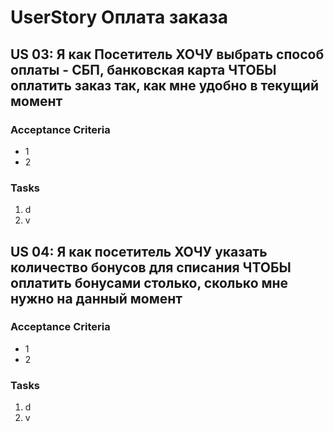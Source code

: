 # UserStory Оплата заказа

## US 03: Я как Посетитель ХОЧУ выбрать способ оплаты - СБП, банковская карта ЧТОБЫ оплатить заказ так, как мне удобно в текущий момент
### Acceptance Criteria 
- 1
- 2

### Tasks
1. d
2. v

## US 04: Я как посетитель ХОЧУ указать количество бонусов для списания ЧТОБЫ оплатить бонусами столько, сколько мне нужно на данный момент
### Acceptance Criteria 
- 1
- 2

### Tasks
1. d
2. v